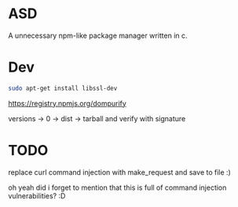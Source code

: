 # ASD

A unnecessary npm-like package manager written in c.

# Dev

```bash
sudo apt-get install libssl-dev
```

https://registry.npmjs.org/dompurify

versions -> 0 -> dist -> tarball and verify with signature

# TODO

replace curl command injection with make_request and save to file :)

oh yeah did i forget to mention that this is full of command injection vulnerabilities? :D